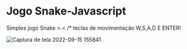 # Jogo Snake-Javascript


Simples jogo Snake >.< /* teclas de movimentação W,S,A,D E ENTER! 

![Captura de tela 2022-09-15 155841](https://user-images.githubusercontent.com/97350510/190487966-58f2acec-bb87-41f7-9445-b5e3ae6ebaaa.png)
